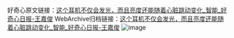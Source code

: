 好奇心原文链接：[这个耳机不仅会发光，而且亮度还能随着心脏跳动变化_智能_好奇心日报-王嘉俊](https://www.qdaily.com/articles/5716.html)
WebArchive归档链接：[这个耳机不仅会发光，而且亮度还能随着心脏跳动变化_智能_好奇心日报-王嘉俊](http://web.archive.org/web/20190623165359/https://www.qdaily.com/articles/5716.html)
![image](http://ww3.sinaimg.cn/large/007d5XDply1g3w951eox4j30u02qk1kx)